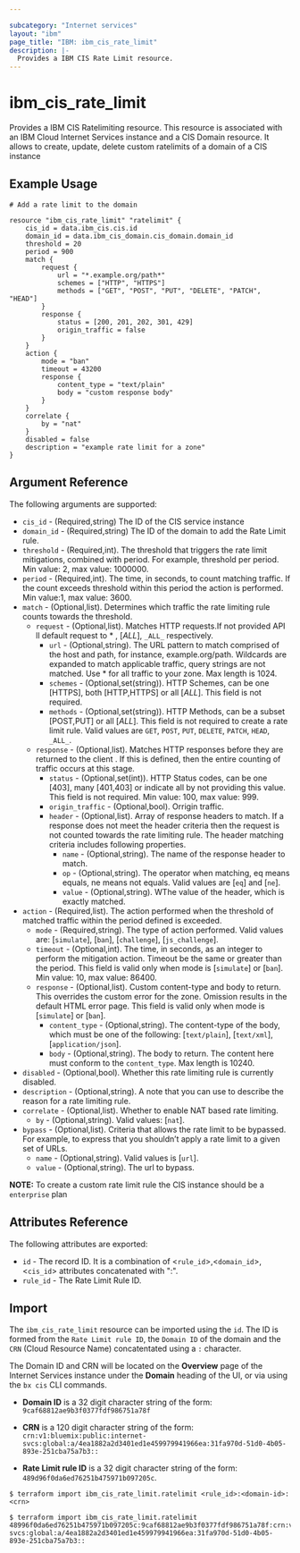 ```yaml
---

subcategory: "Internet services"
layout: "ibm"
page_title: "IBM: ibm_cis_rate_limit"
description: |-
  Provides a IBM CIS Rate Limit resource.
---
```


# ibm_cis_rate_limit

Provides a IBM CIS Ratelimiting resource. This resource is associated with an IBM Cloud Internet Services instance and a CIS Domain resource. It allows to create, update, delete custom ratelimits of a domain of a CIS instance

## Example Usage

```hcl
# Add a rate limit to the domain

resource "ibm_cis_rate_limit" "ratelimit" {
    cis_id = data.ibm_cis.cis.id
    domain_id = data.ibm_cis_domain.cis_domain.domain_id
    threshold = 20
    period = 900
    match {
        request {
            url = "*.example.org/path*"
            schemes = ["HTTP", "HTTPS"]
            methods = ["GET", "POST", "PUT", "DELETE", "PATCH", "HEAD"]
        }
        response {
            status = [200, 201, 202, 301, 429]
            origin_traffic = false
        }
    }
    action {
        mode = "ban"
        timeout = 43200
        response {
            content_type = "text/plain"
            body = "custom response body"
        }
    }
    correlate {
        by = "nat"
    }
    disabled = false
    description = "example rate limit for a zone"
}
```

## Argument Reference

The following arguments are supported:

- `cis_id` - (Required,string) The ID of the CIS service instance
- `domain_id` - (Required,string) The ID of the domain to add the Rate Limit rule.
- `threshold` - (Required,int). The threshold that triggers the rate limit mitigations, combined with period. For example, threshold per period. Min value: 2, max value: 1000000.
- `period` - (Required,int). The time, in seconds, to count matching traffic. If the count exceeds threshold within this period the action is performed. Min value:1, max value: 3600.
- `match` - (Optional,list). Determines which traffic the rate limiting rule counts towards the threshold.
  - `request` - (Optional,list). Matches HTTP requests.If not provided API ll default request to \* , [_ALL_], `_ALL_` respectively.
    - `url` - (Optional,string). The URL pattern to match comprised of the host and path, for instance, example.org/path. Wildcards are expanded to match applicable traffic, query strings are not matched. Use \* for all traffic to your zone. Max length is 1024.
    - `schemes` - (Optional,set(string)). HTTP Schemes, can be one [HTTPS], both [HTTP,HTTPS] or all [_ALL_]. This field is not required.
    - `methods` - (Optional,set(string)). HTTP Methods, can be a subset [POST,PUT] or all [_ALL_]. This field is not required to create a rate limit rule. Valid values are `GET`, `POST`, `PUT`, `DELETE`, `PATCH`, `HEAD`, `_ALL_`.
  - `response` - (Optional,list). Matches HTTP responses before they are returned to the client . If this is defined, then the entire counting of traffic occurs at this stage.
    - `status` - (Optional,set(int)). HTTP Status codes, can be one [403], many [401,403] or indicate all by not providing this value. This field is not required. Min value: 100, max value: 999.
    - `origin_traffic` - (Optional,bool). Orrigin traffic.
    - `header` - (Optional,list). Array of response headers to match. If a response does not meet the header criteria then the request is not counted towards the rate limiting rule. The header matching criteria includes following properties.
      - `name` - (Optional,string). The name of the response header to match.
      - `op` - (Optional,string). The operator when matching, eq means equals, ne means not equals. Valid values are [`eq`] and [`ne`].
      - `value` - (Optional,string). WThe value of the header, which is exactly matched.
- `action` - (Required,list). The action performed when the threshold of matched traffic within the period defined is exceeded.
  - `mode` - (Required,string). The type of action performed. Valid values are: [`simulate`], [`ban`], [`challenge`], [`js_challenge`].
  - `timeout` - (Optional,int). The time, in seconds, as an integer to perform the mitigation action. Timeout be the same or greater than the period. This field is valid only when mode is [`simulate`] or [`ban`]. Min value: 10, max value: 86400.
  - `response` - (Optional,list). Custom content-type and body to return. This overrides the custom error for the zone. Omission results in the default HTML error page. This field is valid only when mode is [`simulate`] or [`ban`].
    - `content_type` - (Optional,string). The content-type of the body, which must be one of the following: [`text/plain`], [`text/xml`], [`application/json`].
    - `body` - (Optional,string). The body to return. The content here must conform to the `content_type`. Max length is 10240.
- `disabled` - (Optional,bool). Whether this rate limiting rule is currently disabled.
- `description` - (Optional,string). A note that you can use to describe the reason for a rate limiting rule.
- `correlate` - (Optional,list). Whether to enable NAT based rate limiting.
  - `by` - (Optional,string). Valid values: [`nat`].
- `bypass` - (Optional,list). Criteria that allows the rate limit to be bypassed. For example, to express that you shouldn’t apply a rate limit to a given set of URLs.
  - `name` - (Optional,string). Valid values is [`url`].
  - `value` - (Optional,string). The url to bypass.

**NOTE:** To create a custom rate limit rule the CIS instance should be a `enterprise` plan

## Attributes Reference

The following attributes are exported:

- `id` - The record ID. It is a combination of <`rule_id`>,<`domain_id`>,<`cis_id`> attributes concatenated with ":".
- `rule_id` - The Rate Limit Rule ID.

## Import

The `ibm_cis_rate_limit` resource can be imported using the `id`. The ID is formed from the `Rate Limit rule ID`, the `Domain ID` of the domain and the `CRN` (Cloud Resource Name) concatentated using a `:` character.

The Domain ID and CRN will be located on the **Overview** page of the Internet Services instance under the **Domain** heading of the UI, or via using the `bx cis` CLI commands.

- **Domain ID** is a 32 digit character string of the form: `9caf68812ae9b3f0377fdf986751a78f`

- **CRN** is a 120 digit character string of the form: `crn:v1:bluemix:public:internet-svcs:global:a/4ea1882a2d3401ed1e459979941966ea:31fa970d-51d0-4b05-893e-251cba75a7b3::`

- **Rate Limit rule ID** is a 32 digit character string of the form: `489d96f0da6ed76251b475971b097205c`.

```
$ terraform import ibm_cis_rate_limit.ratelimit <rule_id>:<domain-id>:<crn>

$ terraform import ibm_cis_rate_limit.ratelimit 48996f0da6ed76251b475971b097205c:9caf68812ae9b3f0377fdf986751a78f:crn:v1:bluemix:public:internet-svcs:global:a/4ea1882a2d3401ed1e459979941966ea:31fa970d-51d0-4b05-893e-251cba75a7b3::
```